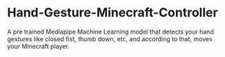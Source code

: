# Hand-Gesture-Minecraft-Controller
A pre trained Mediapipe Machine Learning model that detects your hand gestures like closed fist, thumb down, etc, and according to that, moves your Minecraft player.
